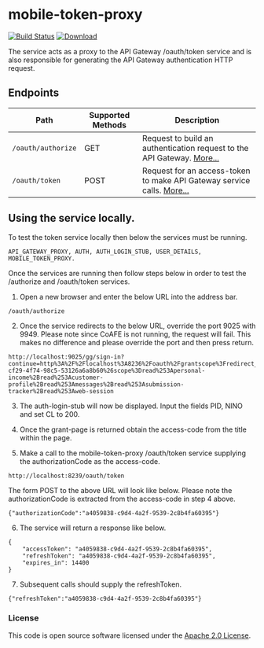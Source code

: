 
# mobile-token-proxy

[![Build Status](https://travis-ci.org/hmrc/mobile-token-proxy.svg?branch=master)](https://travis-ci.org/hmrc/mobile-token-proxy) [ ![Download](https://api.bintray.com/packages/hmrc/releases/mobile-token-proxy/images/download.svg) ](https://bintray.com/hmrc/releases/mobile-token-proxy/_latestVersion)

The service acts as a proxy to the API Gateway /oauth/token service and is also responsible for generating the API Gateway authentication HTTP request.


## Endpoints

| Path                     | Supported Methods | Description |
| -------------------------| ------------------| ------------|
|```/oauth/authorize```    | GET               | Request to build an authentication request to the API Gateway. [More...](docs/authorize.md) |
|```/oauth/token```        | POST              | Request for an access-token to make API Gateway service calls. [More...](docs/token.md) |


## Using the service locally.

To test the token service locally then below the services must be running.

```
API_GATEWAY_PROXY, AUTH, AUTH_LOGIN_STUB, USER_DETAILS, MOBILE_TOKEN_PROXY.
```

Once the services are running then follow steps below in order to test the /authorize and /oauth/token services.

1) Open a new browser and enter the below URL into the address bar.

```
/oauth/authorize
```

2) Once the service redirects to the below URL, override the port 9025 with 9949.
Please note since CoAFE is not running, the request will fail. This makes no difference and please override the port and then press return.

```
http://localhost:9025/gg/sign-in?continue=http%3A%2F%2Flocalhost%3A8236%2Foauth%2Fgrantscope%3Fredirect_uri%3Durn%253Aietf%253Awg%253Aoauth%253A2.0%253Aoob%253Aauto%26auth_id%3D26201d52-cf29-4f74-98c5-53126a6a8b60%26scope%3Dread%253Apersonal-income%2Bread%253Acustomer-profile%2Bread%253Amessages%2Bread%253Asubmission-tracker%2Bread%253Aweb-session
```

3) The auth-login-stub will now be displayed. Input the fields PID, NINO and set CL to 200.

4) Once the grant-page is returned obtain the access-code from the title within the page.

5) Make a call to the mobile-token-proxy /oauth/token service supplying the authorizationCode as the access-code.

```
http://localhost:8239/oauth/token
```

The form POST to the above URL will look like below. Please note the authorizationCode is extracted from the access-code in step 4 above.

```
{"authorizationCode":"a4059838-c9d4-4a2f-9539-2c8b4fa60395"}
```

6) The service will return a response like below.

```
{
    "accessToken": "a4059838-c9d4-4a2f-9539-2c8b4fa60395",
    "refreshToken": "a4059838-c9d4-4a2f-9539-2c8b4fa60395",
    "expires_in": 14400
}
```

7) Subsequent calls should supply the refreshToken.

```
{"refreshToken":"a4059838-c9d4-4a2f-9539-2c8b4fa60395"}
```


### License

This code is open source software licensed under the [Apache 2.0 License]("http://www.apache.org/licenses/LICENSE-2.0.html").   

